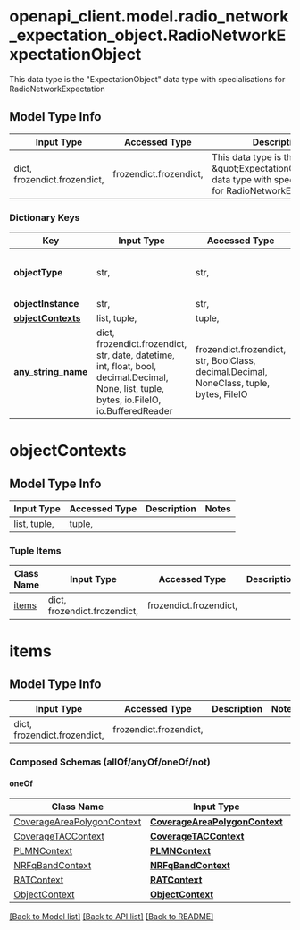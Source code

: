 # openapi_client.model.radio_network_expectation_object.RadioNetworkExpectationObject

This data type is the \"ExpectationObject\" data type with specialisations for RadioNetworkExpectation

## Model Type Info
Input Type | Accessed Type | Description | Notes
------------ | ------------- | ------------- | -------------
dict, frozendict.frozendict,  | frozendict.frozendict,  | This data type is the \&quot;ExpectationObject\&quot; data type with specialisations for RadioNetworkExpectation | 

### Dictionary Keys
Key | Input Type | Accessed Type | Description | Notes
------------ | ------------- | ------------- | ------------- | -------------
**objectType** | str,  | str,  |  | [optional] must be one of ["RAN_SubNetwork", ] 
**objectInstance** | str,  | str,  |  | [optional] 
**[objectContexts](#objectContexts)** | list, tuple,  | tuple,  |  | [optional] 
**any_string_name** | dict, frozendict.frozendict, str, date, datetime, int, float, bool, decimal.Decimal, None, list, tuple, bytes, io.FileIO, io.BufferedReader | frozendict.frozendict, str, BoolClass, decimal.Decimal, NoneClass, tuple, bytes, FileIO | any string name can be used but the value must be the correct type | [optional]

# objectContexts

## Model Type Info
Input Type | Accessed Type | Description | Notes
------------ | ------------- | ------------- | -------------
list, tuple,  | tuple,  |  | 

### Tuple Items
Class Name | Input Type | Accessed Type | Description | Notes
------------- | ------------- | ------------- | ------------- | -------------
[items](#items) | dict, frozendict.frozendict,  | frozendict.frozendict,  |  | 

# items

## Model Type Info
Input Type | Accessed Type | Description | Notes
------------ | ------------- | ------------- | -------------
dict, frozendict.frozendict,  | frozendict.frozendict,  |  | 

### Composed Schemas (allOf/anyOf/oneOf/not)
#### oneOf
Class Name | Input Type | Accessed Type | Description | Notes
------------- | ------------- | ------------- | ------------- | -------------
[CoverageAreaPolygonContext](CoverageAreaPolygonContext.md) | [**CoverageAreaPolygonContext**](CoverageAreaPolygonContext.md) | [**CoverageAreaPolygonContext**](CoverageAreaPolygonContext.md) |  | 
[CoverageTACContext](CoverageTACContext.md) | [**CoverageTACContext**](CoverageTACContext.md) | [**CoverageTACContext**](CoverageTACContext.md) |  | 
[PLMNContext](PLMNContext.md) | [**PLMNContext**](PLMNContext.md) | [**PLMNContext**](PLMNContext.md) |  | 
[NRFqBandContext](NRFqBandContext.md) | [**NRFqBandContext**](NRFqBandContext.md) | [**NRFqBandContext**](NRFqBandContext.md) |  | 
[RATContext](RATContext.md) | [**RATContext**](RATContext.md) | [**RATContext**](RATContext.md) |  | 
[ObjectContext](ObjectContext.md) | [**ObjectContext**](ObjectContext.md) | [**ObjectContext**](ObjectContext.md) |  | 

[[Back to Model list]](../../README.md#documentation-for-models) [[Back to API list]](../../README.md#documentation-for-api-endpoints) [[Back to README]](../../README.md)

